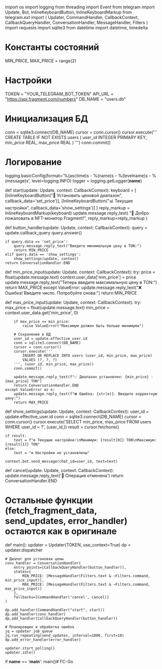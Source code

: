 import os
import logging
from threading import Event
from telegram import Update, Bot, InlineKeyboardButton, InlineKeyboardMarkup
from telegram.ext import (
    Updater,
    CommandHandler,
    CallbackContext,
    CallbackQueryHandler,
    ConversationHandler,
    MessageHandler,
    Filters
)
import requests
import sqlite3
from datetime import datetime, timedelta

# Константы состояний
MIN_PRICE, MAX_PRICE = range(2)

# Настройки
TOKEN = "YOUR_TELEGRAM_BOT_TOKEN"
API_URL = "https://api.fragment.com/numbers"
DB_NAME = "users.db"

# Инициализация БД
conn = sqlite3.connect(DB_NAME)
cursor = conn.cursor()
cursor.execute('''
    CREATE TABLE IF NOT EXISTS users (
        user_id INTEGER PRIMARY KEY,
        min_price REAL,
        max_price REAL
    )
''')
conn.commit()

# Логирование
logging.basicConfig(format='%(asctime)s - %(name)s - %(levelname)s - %(message)s', level=logging.INFO)
logger = logging.getLogger(__name__)

def start(update: Update, context: CallbackContext):
    keyboard = [
        [InlineKeyboardButton("🎯 Установить ценовой диапазон", callback_data='set_price')],
        [InlineKeyboardButton("📊 Текущие настройки", callback_data='show_settings')]
    ]
    reply_markup = InlineKeyboardMarkup(keyboard)
    update.message.reply_text(
        "🚀 Добро пожаловать в NFT-монитор Fragment!",
        reply_markup=reply_markup
    )

def button_handler(update: Update, context: CallbackContext):
    query = update.callback_query
    query.answer()
    
    if query.data == 'set_price':
        query.message.reply_text("Введите минимальную цену в TON:")
        return MIN_PRICE
    elif query.data == 'show_settings':
        show_settings(update, context)
    return ConversationHandler.END

def min_price_input(update: Update, context: CallbackContext):
    try:
        price = float(update.message.text)
        context.user_data['min_price'] = price
        update.message.reply_text("Теперь введите максимальную цену в TON:")
        return MAX_PRICE
    except ValueError:
        update.message.reply_text("❌ Ошибка! Введите число. Попробуйте снова:")
        return MIN_PRICE

def max_price_input(update: Update, context: CallbackContext):
    try:
        max_price = float(update.message.text)
        min_price = context.user_data.get('min_price', 0)
        
        if max_price <= min_price:
            raise ValueError("Максимум должен быть больше минимума")
        
        # Сохранение в БД
        user_id = update.effective_user.id
        conn = sqlite3.connect(DB_NAME)
        cursor = conn.cursor()
        cursor.execute('''
            INSERT OR REPLACE INTO users (user_id, min_price, max_price)
            VALUES (?, ?, ?)
        ''', (user_id, min_price, max_price))
        conn.commit()
        
        update.message.reply_text(f"✅ Диапазон установлен: {min_price} - {max_price} TON")
        return ConversationHandler.END
    except ValueError as e:
        update.message.reply_text(f"❌ Ошибка: {str(e)}. Введите корректную цену:")
        return MAX_PRICE

def show_settings(update: Update, context: CallbackContext):
    user_id = update.effective_user.id
    conn = sqlite3.connect(DB_NAME)
    cursor = conn.cursor()
    cursor.execute('SELECT min_price, max_price FROM users WHERE user_id = ?', (user_id,))
    result = cursor.fetchone()
    
    if result:
        text = f"⚙️ Текущие настройки:\nМинимум: {result[0]} TON\nМаксимум: {result[1]} TON"
    else:
        text = "⚙️ Настройки не установлены"
    
    context.bot.send_message(chat_id=user_id, text=text)

def cancel(update: Update, context: CallbackContext):
    update.message.reply_text('🚫 Операция отменена')
    return ConversationHandler.END

# Остальные функции (fetch_fragment_data, send_updates, error_handler) остаются как в оригинале

def main():
    updater = Updater(TOKEN, use_context=True)
    dp = updater.dispatcher

    # Диалог для установки цены
    conv_handler = ConversationHandler(
        entry_points=[CallbackQueryHandler(button_handler)],
        states={
            MIN_PRICE: [MessageHandler(Filters.text & ~Filters.command, min_price_input)],
            MAX_PRICE: [MessageHandler(Filters.text & ~Filters.command, max_price_input)]
        },
        fallbacks=[CommandHandler('cancel', cancel)]
    )

    dp.add_handler(CommandHandler("start", start))
    dp.add_handler(conv_handler)
    dp.add_handler(CallbackQueryHandler(button_handler))

    # Планировщик и обработка ошибок
    jq = updater.job_queue
    jq.run_repeating(send_updates, interval=1800, first=10)
    dp.add_error_handler(error_handler)

    updater.start_polling()
    updater.idle()

if __name__ == '__main__':
    main()# FC-Go